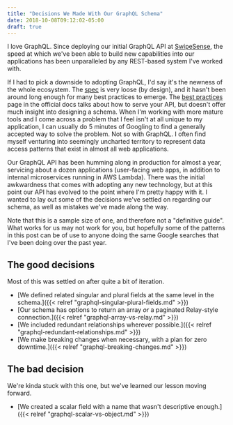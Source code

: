```yaml
---
title: "Decisions We Made With Our GraphQL Schema"
date: 2018-10-08T09:12:02-05:00
draft: true
---
```


I love GraphQL. Since deploying our initial GraphQL API at [SwipeSense](https://www.swipesense.com/), the speed at which we've been able to build new capabilities into our applications has been unparalleled by any REST-based system I've worked with.

If I had to pick a downside to adopting GraphQL, I'd say it's the newness of the whole ecosystem. The [spec](http://facebook.github.io/graphql/June2018/) is very loose (by design), and it hasn't been around long enough for many best practices to emerge. The [best practices](https://graphql.org/learn/best-practices/) page in the official docs talks about how to serve your API, but doesn't offer much insight into designing a schema. When I'm working with more mature tools and I come across a problem that I feel isn't at all unique to my application, I can usually do 5 minutes of Googling to find a generally accepted way to solve the problem. Not so with GraphQL. I often find myself venturing into seemingly uncharted territory to represent data access patterns that exist in almost all web applications.

Our GraphQL API has been humming along in production for almost a year, servicing about a dozen applications (user-facing web apps, in addition to internal microservices running in AWS Lambda). There was the initial awkwardness that comes with adopting any new technology, but at this point our API has evolved to the point where I'm pretty happy with it. I wanted to lay out some of the decisions we've settled on regarding our schema, as well as mistakes we've made along the way.

Note that this is a sample size of one, and therefore not a "definitive guide". What works for us may not work for you, but hopefully some of the patterns in this post can be of use to anyone doing the same Google searches that I've been doing over the past year.

## The good decisions

Most of this was settled on after quite a bit of iteration.

- [We defined related singular and plural fields at the same level in the schema.]({{< relref "graphql-singular-plural-fields.md" >}})
- [Our schema has options to return an array _or_ a paginated Relay-style connection.]({{< relref "graphql-array-vs-relay.md" >}})
- [We included redundant relationships wherever possible.]({{< relref "graphql-redundant-relationships.md" >}})
- [We make breaking changes when necessary, with a plan for zero downtime.]({{< relref "graphql-breaking-changes.md" >}})

## The bad decision

We're kinda stuck with this one, but we've learned our lesson moving forward.

- [We created a scalar field with a name that wasn't descriptive enough.]({{< relref "graphql-scalar-vs-object.md" >}})
